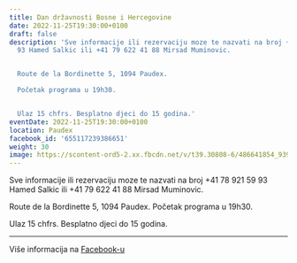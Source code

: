 ```yaml
---
title: Dan državnosti Bosne i Hercegovine
date: 2022-11-25T19:30:00+0100
draft: false
description: 'Sve informacije ili rezervaciju moze te nazvati na broj +41 78 921 59
  93 Hamed Salkic ili +41 79 622 41 88 Mirsad Muminovic.


  Route de la Bordinette 5, 1094 Paudex.

  Početak programa u 19h30.


  Ulaz 15 chfrs. Besplatno djeci do 15 godina.'
eventDate: 2022-11-25T19:30:00+0100
location: Paudex
facebook_id: '655117239386651'
weight: 30
image: https://scontent-ord5-2.xx.fbcdn.net/v/t39.30808-6/486641854_9399207156841686_1516080123773765506_n.jpg?_nc_cat=103&ccb=1-7&_nc_sid=9e60e4&_nc_ohc=wcwF6KYZ4J4Q7kNvwGEhx_0&_nc_oc=AdnRa7A_HNQJ3e1j9TftRcREkGWd6eoHgHOx6HvFs_ilnx1lxD_fQxOEjx5rUa6ks8A&_nc_zt=23&_nc_ht=scontent-ord5-2.xx&edm=ABTKTjYEAAAA&_nc_gid=tZJ68vY7c86zN5PFGZg_jA&oh=00_AfZtleYbAxhovXo9pQjqWPy8GrpTgVcFgMQXP-NfoSMflg&oe=68DBE7BD
---
```


Sve informacije ili rezervaciju moze te nazvati na broj +41 78 921 59 93 Hamed Salkic ili +41 79 622 41 88 Mirsad Muminovic.

Route de la Bordinette 5, 1094 Paudex.
Početak programa u 19h30.

Ulaz 15 chfrs. Besplatno djeci do 15 godina.

---

Više informacija na [Facebook-u](https://facebook.com/events/655117239386651)
